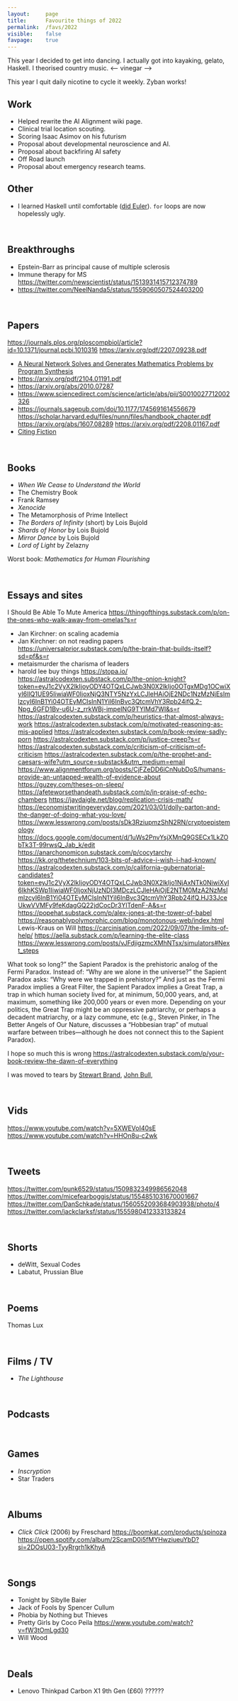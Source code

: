 ```yaml
---
layout:     page
title:      Favourite things of 2022
permalink:  /favs/2022
visible:    false
favpage:	true
---
```


This year I decided to get into dancing. I actually got into kayaking, gelato, Haskell. I theorised country music. <-- vinegar -->

This year I quit daily nicotine to cycle it weekly. Zyban works!


## Work

* Helped rewrite the AI Alignment wiki page. 
* Clinical trial location scouting.
* Scoring Isaac Asimov on his futurism
* Proposal about developmental neuroscience and AI.
* Proposal about backfiring AI safety
* Off Road launch 
* Proposal about emergency research teams.


## Other 

* I learned Haskell until comfortable ([did Euler](https://github.com/g-leech/eulered/tree/master/haskell)). `for` loops are now hopelessly ugly.

<br>


## Breakthroughs

* Epstein-Barr as principal cause of multiple sclerosis
* Immune therapy for MS https://twitter.com/newscientist/status/1513931415712374789
* https://twitter.com/NeelNanda5/status/1559060507524403200

<br>


## Papers

https://journals.plos.org/ploscompbiol/article?id=10.1371/journal.pcbi.1010316
https://arxiv.org/pdf/2207.09238.pdf
* [A Neural Network Solves and Generates Mathematics Problems by Program Synthesis](https://arxiv.org/abs/2112.15594)
* https://arxiv.org/pdf/2104.01191.pdf
* https://arxiv.org/abs/2010.07287
* https://www.sciencedirect.com/science/article/abs/pii/S0010027712002326
* https://journals.sagepub.com/doi/10.1177/1745691614556679
https://scholar.harvard.edu/files/nunn/files/handbook_chapter.pdf
https://arxiv.org/abs/1607.08289
https://arxiv.org/pdf/2208.01167.pdf
* [Citing Fiction](https://chicagounbound.uchicago.edu/cgi/viewcontent.cgi?referer=https://www.google.com/&httpsredir=1&article=1057&context=public_law_and_legal_theory)

<br>


## Books

* _When We Cease to Understand the World_
* The Chemistry Book
* Frank Ramsey
* _Xenocide_
* The Metamorphosis of Prime Intellect
* _The Borders of Infinity_ (short) by Lois Bujold
* _Shards of Honor_ by Lois Bujold
* _Mirror Dance_ by Lois Bujold
* _Lord of Light_ by Zelazny

Worst book: _Mathematics for Human Flourishing_

<br>


## Essays and sites

I Should Be Able To Mute America
https://thingofthings.substack.com/p/on-the-ones-who-walk-away-from-omelas?s=r
* Jan Kirchner: on scaling academia
* Jan Kirchner: on not reading papers
https://universalprior.substack.com/p/the-brain-that-builds-itself?sd=pf&s=r
* metaismurder the charisma of leaders
* harold lee buy things
https://stopa.io/
https://astralcodexten.substack.com/p/the-onion-knight?token=eyJ1c2VyX2lkIjoyODY4OTQxLCJwb3N0X2lkIjo0OTgxMDg1OCwiXyI6IlQ1UE95IiwiaWF0IjoxNjQ3NTY5NzYxLCJleHAiOjE2NDc1NzMzNjEsImlzcyI6InB1Yi04OTEyMCIsInN1YiI6InBvc3QtcmVhY3Rpb24ifQ.2-Npg_6GFD1Bv-u6U-z_rrkWBj-impeING9TYlMd7WI&s=r
https://astralcodexten.substack.com/p/heuristics-that-almost-always-work
https://astralcodexten.substack.com/p/motivated-reasoning-as-mis-applied
https://astralcodexten.substack.com/p/book-review-sadly-porn
https://astralcodexten.substack.com/p/justice-creep?s=r
https://astralcodexten.substack.com/p/criticism-of-criticism-of-criticism
https://astralcodexten.substack.com/p/the-prophet-and-caesars-wife?utm_source=substack&utm_medium=email
https://www.alignmentforum.org/posts/CjFZeDD6iCnNubDoS/humans-provide-an-untapped-wealth-of-evidence-about
https://guzey.com/theses-on-sleep/
https://afeteworsethandeath.substack.com/p/in-praise-of-echo-chambers
https://jaydaigle.net/blog/replication-crisis-math/
https://economistwritingeveryday.com/2021/03/01/dolly-parton-and-the-danger-of-doing-what-you-love/
https://www.lesswrong.com/posts/sDk3RziupmzShN2RN/cryptoepistemology
https://docs.google.com/document/d/1uWs2PnvYsjXMnQ9GSECx1LkZObTk3T-99rwsQ_Jab_k/edit
https://anarchonomicon.substack.com/p/cocytarchy
https://kk.org/thetechnium/103-bits-of-advice-i-wish-i-had-known/
https://astralcodexten.substack.com/p/california-gubernatorial-candidates?token=eyJ1c2VyX2lkIjoyODY4OTQxLCJwb3N0X2lkIjo1NjAxNTk0NiwiXyI6IkhKSWp1IiwiaWF0IjoxNjUzNDI3MDczLCJleHAiOjE2NTM0MzA2NzMsImlzcyI6InB1Yi04OTEyMCIsInN1YiI6InBvc3QtcmVhY3Rpb24ifQ.HJ33JceUkwVVMFy9feKdagGQ22jdCocDr3YlTdenF-A&s=r
https://popehat.substack.com/p/alex-jones-at-the-tower-of-babel
https://reasonablypolymorphic.com/blog/monotonous-web/index.html
Lewis-Kraus on Will
https://carcinisation.com/2022/09/07/the-limits-of-help/
https://aella.substack.com/p/learning-the-elite-class
https://www.lesswrong.com/posts/vJFdjigzmcXMhNTsx/simulators#Next_steps

What took so long?” the Sapient Paradox is the prehistoric analog of the Fermi Paradox. Instead of: “Why are we alone in the universe?” the Sapient Paradox asks: “Why were we trapped in prehistory?” And just as the Fermi Paradox implies a Great Filter, the Sapient Paradox implies a Great Trap, a trap in which human society lived for, at minimum, 50,000 years, and, at maximum, something like 200,000 years or even more. Depending on your politics, the Great Trap might be an oppressive patriarchy, or perhaps a decadent matriarchy, or a lazy commune, etc (e.g., Steven Pinker, in The Better Angels of Our Nature, discusses a “Hobbesian trap” of mutual warfare between tribes—although he does not connect this to the Sapient Paradox).


I hope so much this is wrong
https://astralcodexten.substack.com/p/your-book-review-the-dawn-of-everything

I was moved to tears by [Stewart Brand](https://www.worksinprogress.co/issue/the-maintenance-race/), [John Bull](https://twitter.com/garius/status/1550397462355009536), 

<br>

## Vids

https://www.youtube.com/watch?v=5XWEVoI40sE
https://www.youtube.com/watch?v=HHOn8u-c2wk

<br>

## Tweets

https://twitter.com/punk6529/status/1509832349986562048
https://twitter.com/micefearboggis/status/1554851031670001667
https://twitter.com/DanSchkade/status/1560552093684903938/photo/4
https://twitter.com/jackclarksf/status/1555980412333133824

<br>

## Shorts

* deWitt, Sexual Codes
* Labatut, Prussian Blue

<br>

## Poems

Thomas Lux


<br>

## Films / TV

* _The Lighthouse_


<br>

## Podcasts



<br>

## Games

* _Inscryption_
* Star Traders

<br>

## Albums

* _Click Click_ (2006) by Freschard
https://boomkat.com/products/spinoza
https://open.spotify.com/album/2ScamD0i5fMYHwziueuYbD?si=2DOsU03-TyyRrgrh1kKhyA

<br>

## Songs

* Tonight by Sibylle Baier
* Jack of Fools by Spencer Cullum
* Phobia by Nothing but Thieves
* Pretty Girls by Coco Peila
https://www.youtube.com/watch?v=fW3tOmLgd30
* Will Wood

<br>

## Deals

* Lenovo Thinkpad Carbon X1 9th Gen (£60) ?????? 